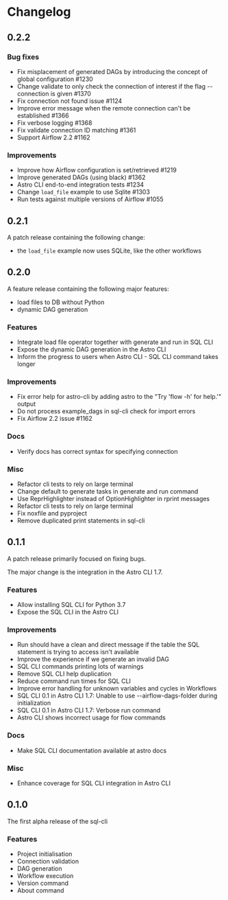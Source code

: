 # Changelog

## 0.2.2

### Bug fixes

* Fix misplacement of generated DAGs by introducing the concept of global configuration #1230
* Change validate to only check the connection of interest if the flag --connection is given #1370
* Fix connection not found issue #1124
* Improve error message when the remote connection can't be established #1366
* Fix verbose logging #1368
* Fix validate connection ID matching #1361
* Support Airflow 2.2 #1162

### Improvements

* Improve how Airflow configuration is set/retrieved #1219
* Improve generated DAGs (using black) #1362
* Astro CLI end-to-end integration tests #1234
* Change `load_file` example to use Sqlite #1303
* Run tests against multiple versions of Airflow #1055


## 0.2.1

A patch release containing the following change:

* the `load_file` example now uses SQLite, like the other workflows

## 0.2.0

A feature release containing the following major features:

* load files to DB without Python
* dynamic DAG generation

### Features

* Integrate load file operator together with generate and run in SQL CLI
* Expose the dynamic DAG generation in the Astro CLI
* Inform the progress to users when Astro CLI - SQL CLI command takes longer

### Improvements

* Fix error help for astro-cli by adding astro to the "Try 'flow -h' for help.'" output
* Do not process example_dags in sql-cli check for import errors
* Fix Airflow 2.2 issue #1162

### Docs

* Verify docs has correct syntax for specifying connection

### Misc

* Refactor cli tests to rely on large terminal
* Change default to generate tasks in generate and run command
* Use ReprHighlighter instead of OptionHighlighter in rprint messages
* Refactor cli tests to rely on large terminal
* Fix noxfile and pyproject
* Remove duplicated print statements in sql-cli

## 0.1.1

A patch release primarily focused on fixing bugs.

The major change is the integration in the Astro CLI 1.7.

### Features

* Allow installing SQL CLI for Python 3.7
* Expose the SQL CLI in the Astro CLI

### Improvements

* Run should have a clean and direct message if the table the SQL statement is trying to access isn't available
* Improve the experience if we generate an invalid DAG
* SQL CLI commands printing lots of warnings
* Remove SQL CLI help duplication
* Reduce command run times for SQL CLI
* Improve error handling for unknown variables and cycles in Workflows
* SQL CLI 0.1 in Astro CLI 1.7: Unable to use --airflow-dags-folder during initialization
* SQL CLI 0.1 in Astro CLI 1.7: Verbose run command
* Astro CLI shows incorrect usage for flow commands

### Docs

* Make SQL CLI documentation available at astro docs

### Misc

* Enhance coverage for SQL CLI integration in Astro CLI

## 0.1.0

The first alpha release of the sql-cli

### Features

* Project initialisation
* Connection validation
* DAG generation
* Workflow execution
* Version command
* About command
